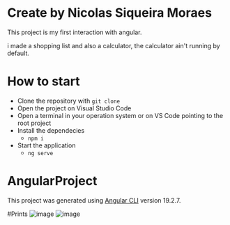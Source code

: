 # Create by Nicolas Siqueira Moraes
This project is my first interaction with angular. 

i made a shopping list and also a calculator, the calculator ain't running by default.

# How to start
  - Clone the repository with `git clone`
  - Open the project on Visual Studio Code
  - Open a terminal in your operation system or on VS Code pointing to the root project
  - Install the dependecies
      - `npm i`
  - Start the application
      - `ng serve`

# AngularProject

This project was generated using [Angular CLI](https://github.com/angular/angular-cli) version 19.2.7.

#Prints
![image](https://github.com/user-attachments/assets/2011e8ec-e2b9-4145-af6c-ae38e9caacf5)
![image](https://github.com/user-attachments/assets/21520b75-18ba-443a-931b-db072b65310c)


